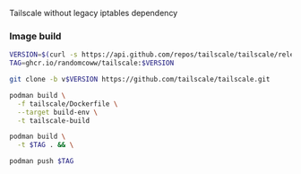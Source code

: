 Tailscale without legacy iptables dependency

### Image build

```bash
VERSION=$(curl -s https://api.github.com/repos/tailscale/tailscale/releases/latest |grep tag_name | cut -d '"' -f 4 | tr -d 'v')
TAG=ghcr.io/randomcoww/tailscale:$VERSION

git clone -b v$VERSION https://github.com/tailscale/tailscale.git

podman build \
  -f tailscale/Dockerfile \
  --target build-env \
  -t tailscale-build

podman build \
  -t $TAG . && \

podman push $TAG
```
